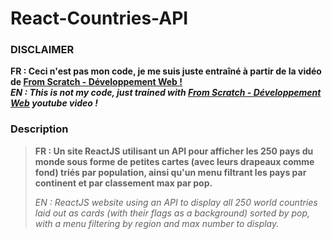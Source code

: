 # React-Countries-API
### DISCLAIMER
**FR : Ceci n'est pas mon code, je me suis juste entraîné à partir de la vidéo de [From Scratch - Développement Web !](https://www.youtube.com/watch?v=K3D2rjAUQ3o)  
*EN : This is not my code, just trained with [From Scratch - Développement Web](https://www.youtube.com/watch?v=K3D2rjAUQ3o) youtube video !***  

### Description
> **FR : Un site ReactJS utilisant un API pour afficher les 250 pays du monde sous forme de petites cartes (avec leurs drapeaux comme fond) triés par population, ainsi qu'un menu filtrant les pays par continent et par classement max par pop.**  
> 
> *EN : ReactJS website using an API to display all 250 world countries laid out as cards (with their flags as a background) sorted by pop, with a menu filtering by region and max number to display.*
